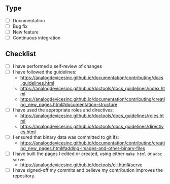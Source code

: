 
## Type
- [ ] Documentation
- [ ] Bug fix
- [ ] New feature
- [ ] Continuous integration

## Checklist
- [ ] I have performed a self-review of changes
- [ ] I have followed the guidelines:
  * https://analogdevicesinc.github.io/documentation/contributing/docs_guidelines.html
  * https://analogdevicesinc.github.io/doctools/docs_guidelines/index.html
  * https://analogdevicesinc.github.io/documentation/contributing/creating_new_pages.html#documentation-structure
- [ ] I have used the appropriate roles and directives:
  * https://analogdevicesinc.github.io/doctools/docs_guidelines/roles.html
  * https://analogdevicesinc.github.io/doctools/docs_guidelines/directives.html
- [ ] I ensured that binary data was committed to git lfs:
  * https://analogdevicesinc.github.io/documentation/contributing/creating_new_pages.html#adding-images-and-other-binary-files
- [ ] I have built the pages I edited or created, using either `make html` or `adoc serve`:
  * https://analogdevicesinc.github.io/doctools/cli.html#serve
- [ ] I have signed-off my commits and believe my contribution improves the repository.
